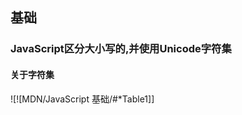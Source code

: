 ## 基础
### JavaScript区分大小写的,并使用Unicode字符集
####                               关于字符集

![![MDN/JavaScript 基础/#*Table1]]





